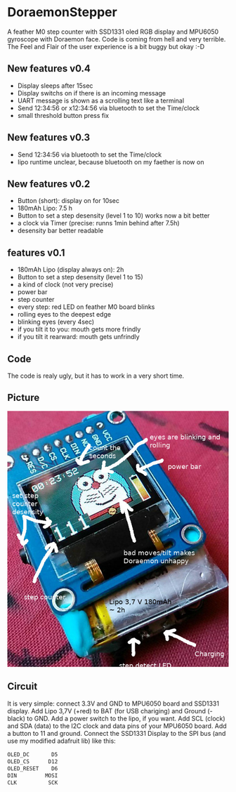# DoraemonStepper

A feather M0 step counter with SSD1331 oled RGB display and MPU6050 gyroscope with Doraemon face.
Code is coming from hell and very terrible. The Feel and Flair of the
user experience is a bit buggy but okay :-D

## New features v0.4

 - Display sleeps after 15sec
 - Display switchs on if there is an incoming message
 - UART message is shown as a scrolling text like a terminal
 - Send 12:34:56 or x12:34:56 via bluetooth to set the Time/clock
 - small threshold button press fix

## New features v0.3

 - Send 12:34:56 via bluetooth to set the Time/clock
 - lipo runtime unclear, because bluetooth on my faether is now on

## New features v0.2

  - Button (short): display on for 10sec
  - 180mAh Lipo: 7.5 h
  - Button to set a step desensity (level 1 to 10) works now a bit better
  - a clock via Timer (precise: runns 1min behind after 7.5h)
  - desensity bar better readable

## features v0.1

  - 180mAh Lipo (display always on): 2h
  - Button to set a step desensity (level 1 to 15)
  - a kind of clock (not very precise)
  - power bar
  - step counter
  - every step: red LED on feather M0 board blinks
  - rolling eyes to the deepest edge
  - blinking eyes (every 4sec)
  - if you tilt it to you: mouth gets more frindly
  - if you tilt it rearward: mouth gets unfrindly

## Code

The code is realy ugly, but it has to work in a very short time.

## Picture

![It is cute, isnt it?](photo.jpg)

## Circuit

It is very simple: connect 3.3V and GND to MPU6050 board and SSD1331 display.
Add Lipo 3,7V (+red) to BAT (for USB chariging) and Ground (-black) to GND.
Add a power switch to the lipo, if you want. Add SCL (clock) and SDA (data)
to the I2C clock and data pins of your MPU6050 board. Add a button
to 11 and ground. Connect the SSD1331 Display to the SPI bus
(and use my modified adafruit lib) like this:

    OLED_DC       D5
    OLED_CS      D12
    OLED_RESET    D6
    DIN         MOSI
    CLK          SCK


